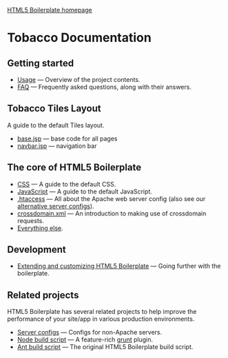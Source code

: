 [HTML5 Boilerplate homepage](http://html5boilerplate.com)

# Tobacco Documentation

## Getting started

* [Usage](usage.md) — Overview of the project contents.
* [FAQ](faq.md) — Frequently asked questions, along with their answers.


## Tobacco Tiles Layout
A guide to the default Tiles layout.
* [base.jsp](base_jsp.md) — base code for all pages
* [navbar.jsp](navbar_jsp.md) — navigation bar

## The core of HTML5 Boilerplate

* [CSS](css.md) — A guide to the default CSS.
* [JavaScript](js.md) — A guide to the default JavaScript.
* [.htaccess](htaccess.md) — All about the Apache web server config (also see
  our [alternative server configs](https://github.com/h5bp/server-configs)).
* [crossdomain.xml](crossdomain.md) — An introduction to making use of
  crossdomain requests.
* [Everything else](misc.md).

## Development

* [Extending and customizing HTML5 Boilerplate](extend.md) — Going further with
  the boilerplate.

## Related projects

HTML5 Boilerplate has several related projects to help improve the performance
of your site/app in various production environments.

* [Server configs](https://github.com/h5bp/server-configs) — Configs for
  non-Apache servers.
* [Node build script](https://github.com/h5bp/node-build-script) — A
  feature-rich [grunt](https://github.com/cowboy/grunt) plugin.
* [Ant build script](https://github.com/h5bp/ant-build-script) — The original
  HTML5 Boilerplate build script.

